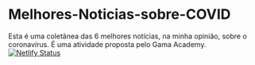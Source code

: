 # Melhores-Noticias-sobre-COVID
Esta é uma coletânea das 6 melhores notícias, na minha opinião, sobre o coronavírus. É uma atividade proposta pelo Gama Academy.
[![Netlify Status](https://api.netlify.com/api/v1/badges/a24a4426-33e9-456b-b36e-2b78480bc6e1/deploy-status)](https://app.netlify.com/sites/hungry-blackwell-8f745f/deploys)
